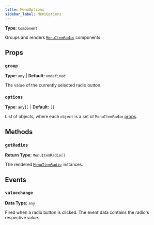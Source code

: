 ```yaml
---
title: MenuOptions
sidebar_label: MenuOptions
---
```


**Type:** `Component`

Groups and renders [`MenuItemRadio`](./menu-item-radio.md) components.

## Props

### `group`

**Type:** `any` | **Default:** `undefined`

The value of the currently selected radio button.

### `options`

**Type:** `any[]` | **Default:** `[]`

List of objects, where each `object` is a set of `MenuItemRadio` [props](./menu-item.md#props).

## Methods

### `getRadios`

**Return Type:** `MenuItemRadio[]`

The rendered [`MenuItemRadio`](./menu-item-radio.md) instances.

## Events

### `valuechange`

**Data Type:** `any`

Fired when a radio button is clicked. The event data contains the radio's respective value.
